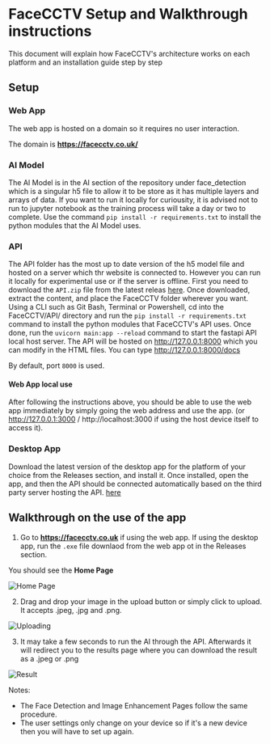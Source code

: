 # FaceCCTV Setup and Walkthrough instructions

This document will explain how FaceCCTV's architecture works on each platform and an installation guide step by step

## Setup

### Web App

The web app is hosted on a domain so it requires no user interaction.

The domain is <b>https://facecctv.co.uk/</b>

### AI Model

The AI Model is in the AI section of the repository under face_detection which is a singular h5 file to allow it to be store as it has multiple layers and arrays of data. If you want to run it locally for curiousity, it is advised not to run to jupyter notebook as the training process will take a day or two to complete. Use the command `pip install -r requirements.txt` to install the python modules that the AI Model uses.

### API 

The API folder has the most up to date version of the h5 model file and hosted on a server which thr website is connected to. However you can run it locally for experimental use or if the server is offline.  First you need to download the `API.zip` file from the latest releas [here](https://github.com/Parker06/FaceCCTV/releases/tag/V.1.0.0). Once downloaded, extract the content, and place the FaceCCTV folder wherever you want. Using a CLI such as Git Bash, Terminal or Powershell, cd into the FaceCCTV/API/ directory and run the `pip install -r requirements.txt` command to install the python modules that FaceCCTV's API uses. Once done, run the `uvicorn main:app --reload` command to start the fastapi API local host server. The API will be hosted on http://127.0.0.1:8000 which you can modify in the HTML files. You can type http://127.0.0.1:8000/docs

By default, port `8000` is used.

#### Web App local use

After following the instructions above, you should be able to use the web app immediately by simply going the web address and use the app. (or http://127.0.0.1:3000 / http://localhost:3000 if using the host device itself to access it).

### Desktop App

Download the latest version of the desktop app for the platform of your choice from the Releases section, and install it. Once installed, open the app, and then the API should be connected automatically based on the third party server hosting the API. [here](https://github.com/Parker06/FaceCCTV/releases/tag/V.1.0.0)

## Walkthrough on the use of the app

1. Go to <b>https://facecctv.co.uk</b> if using the web app. If using the desktop app, run the `.exe` file downlaod from the web app ot in the Releases section.

You should see the <b>Home Page</b>

![Home Page](https://github.com/Parker06/FaceCCTV/blob/main/Screenshots/Main.png)

2. Drag and drop your image in the upload button or simply click to upload. It accepts .jpeg, .jpg and .png.

![Uploading](https://imgur.com/L9ZJSjZ.jpeg)

3. It may take a few seconds to run the AI through the API. Afterwards it will redirect you to the results page where you can download the result as a .jpeg or .png

![Result](https://github.com/Parker06/FaceCCTV/blob/main/Screenshots/Result.jpg)

Notes:

* The Face Detection and Image Enhancement Pages follow the same procedure.
* The user settings only change on your device so if it's a new device then you will have to set up again.

